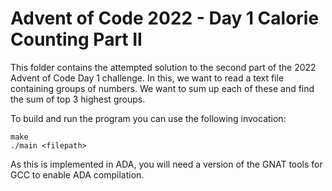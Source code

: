 # Advent of Code 2022 - Day 1 Calorie Counting Part II

This folder contains the attempted solution to the second part of the 2022 
Advent of Code Day 1 challenge. In this, we want to read a text file 
containing groups of numbers. We want to sum up each of these and find 
the sum of top 3 highest groups.

To build and run the program you can use the following invocation:

    make
    ./main <filepath>

As this is implemented in ADA, you will need a version of the GNAT tools for 
GCC to enable ADA compilation.
